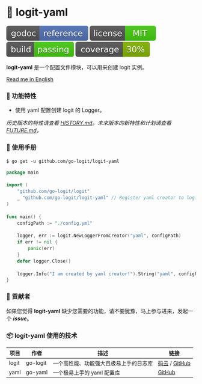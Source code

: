 # 📝 logit-yaml

[![Go Doc](_icons/godoc.svg)](https://pkg.go.dev/github.com/FishGoddess/props)
[![License](_icons/license.svg)](https://opensource.org/licenses/MIT)
[![License](_icons/build.svg)](_icons/build.svg)
[![License](_icons/coverage.svg)](_icons/coverage.svg)

**logit-yaml** 是一个配置文件模块，可以用来创建 logit 实例。

[Read me in English](./README.en.md)

### 🥇 功能特性

* 使用 yaml 配置创建 logit 的 Logger。

_历史版本的特性请查看 [HISTORY.md](./HISTORY.md)。未来版本的新特性和计划请查看 [FUTURE.md](./FUTURE.md)。_

### 📖 使用手册

```shell
$ go get -u github.com/go-logit/logit-yaml
```

```go
package main

import (
	"github.com/go-logit/logit"
	_ "github.com/go-logit/logit-yaml" // Register yaml creator to logit.
)

func main() {
	configPath := "./config.yml"

	logger, err := logit.NewLoggerFromCreator("yaml", configPath)
	if err != nil {
		panic(err)
	}
	defer logger.Close()

	logger.Info("I am created by yaml creator!").String("yaml", configPath).End()
}
```

### 👥 贡献者

如果您觉得 **logit-yaml** 缺少您需要的功能，请不要犹豫，马上参与进来，发起一个 _**issue**_。

### 📦 logit-yaml 使用的技术

| 项目    | 作者       | 描述                  | 链接                                                                                   |
|-------|----------|---------------------|--------------------------------------------------------------------------------------|
| logit | go-logit | 一个高性能、功能强大且极易上手的日志库 | [码云](https://gitee.com/go-logit/logit) / [GitHub](https://github.com/go-logit/logit) |
| yaml  | go-yaml  | 一个极易上手的 yaml 配置库    | [GitHub](https://gopkg.in/yaml.v2)                                                   |